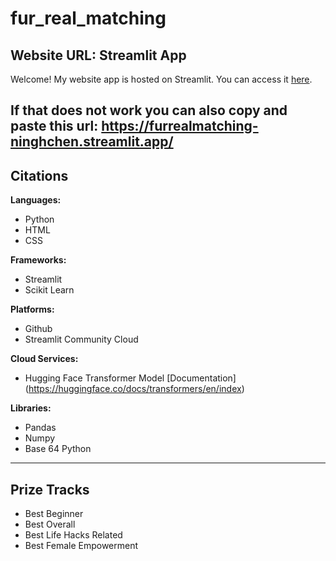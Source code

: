 # fur_real_matching

## Website URL: Streamlit App
Welcome! My website app is hosted on Streamlit.
You can access it [here](https://furrealmatching-ninghchen.streamlit.app/).

If that does not work you can also copy and paste this url: https://furrealmatching-ninghchen.streamlit.app/
---
## Citations
**Languages:**
- Python
- HTML
- CSS

**Frameworks:**
- Streamlit
- Scikit Learn

**Platforms:**
- Github
- Streamlit Community Cloud

**Cloud Services:**
- Hugging Face Transformer Model [Documentation] (https://huggingface.co/docs/transformers/en/index)

**Libraries:**
- Pandas
- Numpy
- Base 64 Python
---
## Prize Tracks
- Best Beginner
- Best Overall
- Best Life Hacks Related
- Best Female Empowerment
